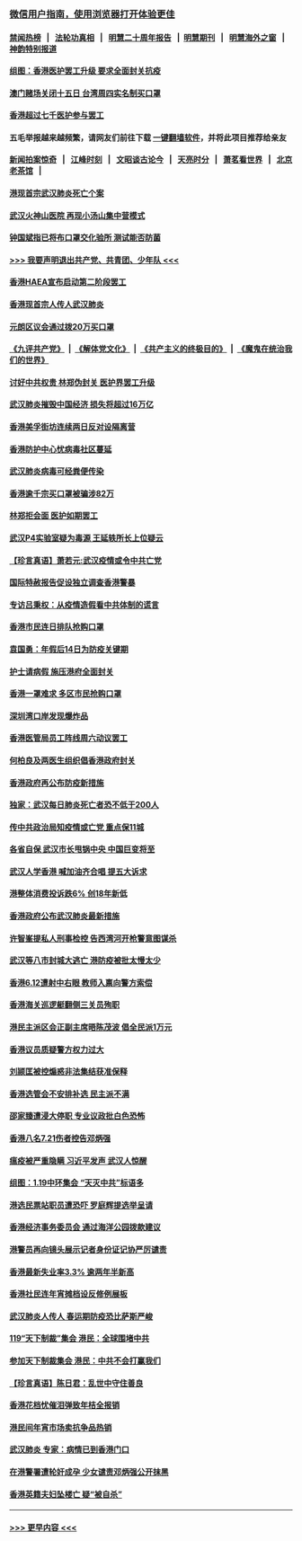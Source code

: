 ### [微信用户指南，使用浏览器打开体验更佳](https://github.com/gfw-breaker/banned-news1/blob/master/indexes/wechat-guide.md?t=0)
#### [禁闻热榜](热点新闻.md?t=0)  &nbsp;&nbsp;|&nbsp;&nbsp; [法轮功真相](https://github.com/gfw-breaker/truth/blob/master/README.md?t=0) &nbsp;&nbsp;|&nbsp;&nbsp; [明慧二十周年报告](https://github.com/gfw-breaker/mh-reports/blob/master/README.md?t=0) &nbsp;&nbsp;|&nbsp;&nbsp;[明慧期刊](https://github.com/gfw-breaker/mh-qikan) &nbsp;&nbsp;|&nbsp;&nbsp; [明慧海外之窗](https://github.com/gfw-breaker/mh-news/blob/master/README.md?t=0) &nbsp;&nbsp;|&nbsp;&nbsp; [神韵特别报道](https://github.com/gfw-breaker/mh-news/blob/master/shenyun.md?t=0)
#### [组图：香港医护罢工升级 要求全面封关抗疫](../pages/nsc415/n11844107.md?t=02052333) 
#### [澳门赌场关闭十五日 台湾周四实名制买口罩](../pages/nsc415/n11845083.md?t=02052333) 
#### [香港超过七千医护参与罢工](../pages/nsc415/n11845051.md?t=02052333) 
#### 五毛举报越来越频繁，请网友们前往下载 [一键翻墙软件](https://github.com/gfw-breaker/ssr-accounts)，并将此项目推荐给亲友
#### [新闻拍案惊奇](https://github.com/gfw-breaker/banned-news1/blob/master/pages/link4.md) &nbsp;&nbsp;|&nbsp;&nbsp; [江峰时刻](https://github.com/gfw-breaker/banned-news1/blob/master/pages/link4.md) &nbsp;&nbsp;|&nbsp;&nbsp; [文昭谈古论今](https://github.com/gfw-breaker/banned-news1/blob/master/pages/link4.md) &nbsp;&nbsp;|&nbsp;&nbsp; [天亮时分](https://github.com/gfw-breaker/banned-news1/blob/master/pages/link4.md) &nbsp;&nbsp;|&nbsp;&nbsp; [萧茗看世界](https://github.com/gfw-breaker/banned-news1/blob/master/pages/link4.md) &nbsp;&nbsp;|&nbsp;&nbsp; [北京老茶馆](https://github.com/gfw-breaker/banned-news1/blob/master/pages/link4.md) &nbsp;&nbsp;|&nbsp;&nbsp; 
#### [港现首宗武汉肺炎死亡个案](../pages/nsc415/n11844998.md?t=02052333) 
#### [武汉火神山医院 再现小汤山集中营模式](../pages/nsc415/n11844763.md?t=02052333) 
#### [钟国斌指已将布口罩交化验所 测试能否防菌](../pages/nsc415/n11842783.md?t=02052333) 
#### [>>> 我要声明退出共产党、共青团、少年队 <<<](https://github.com/begood0513/goodnews/blob/master/quit/letter.md) 
#### [香港HAEA宣布启动第二阶段罢工](../pages/nsc415/n11842723.md?t=02052333) 
#### [香港现首宗人传人武汉肺炎](../pages/nsc415/n11842766.md?t=02052333) 
#### [元朗区议会通过拨20万买口罩](../pages/nsc415/n11842754.md?t=02052333) 
#### [《九评共产党》](https://github.com/begood0513/9ping.md/blob/master/README.md) &nbsp;|&nbsp; [《解体党文化》](../../../../jtdwh.md/blob/master/README.md)  &nbsp;|&nbsp; [《共产主义的终极目的》](../../../../gczydzjmd.md/blob/master/README.md) &nbsp;|&nbsp; [《魔鬼在统治我们的世界》](../../../../mgztzwmdsj.md/blob/master/README.md) 
#### [讨好中共权贵 林郑伪封关 医护界罢工升级](../pages/nsc415/n11842359.md?t=02052333) 
#### [武汉肺炎摧毁中国经济 损失将超过16万亿](../pages/nsc415/n11839723.md?t=02052333) 
#### [香港美孚街坊连续两日反对设隔离营](../pages/nsc415/n11839962.md?t=02052333) 
#### [香港防护中心忧病毒社区蔓延](../pages/nsc415/n11839933.md?t=02052333) 
#### [武汉肺炎病毒可经粪便传染](../pages/nsc415/n11839939.md?t=02052333) 
#### [香港逾千宗买口罩被骗涉82万](../pages/nsc415/n11839914.md?t=02052333) 
#### [林郑拒会面 医护如期罢工](../pages/nsc415/n11839892.md?t=02052333) 
#### [武汉P4实验室疑为毒源 王延轶所长上位疑云](../pages/nsc415/n11835543.md?t=02052333) 
#### [【珍言真语】萧若元:武汉疫情或令中共亡党](../pages/nsc415/n11829394.md?t=02052333) 
#### [国际特赦报告促设独立调查香港警暴](../pages/nsc415/n11833845.md?t=02052333) 
#### [专访吕秉权：从疫情造假看中共体制的谎言](../pages/nsc415/n11833813.md?t=02052333) 
#### [香港市民连日排队抢购口罩](../pages/nsc415/n11833794.md?t=02052333) 
#### [袁国勇：年假后14日为防疫关键期](../pages/nsc415/n11831088.md?t=02052333) 
#### [护士请病假 施压港府全面封关](../pages/nsc415/n11831030.md?t=02052333) 
#### [香港一罩难求 多区市民抢购口罩](../pages/nsc415/n11831002.md?t=02052333) 
#### [深圳湾口岸发现爆炸品](../pages/nsc415/n11828802.md?t=02052333) 
#### [香港医管局员工阵线周六动议罢工](../pages/nsc415/n11828762.md?t=02052333) 
#### [何柏良及两医生组织倡香港政府封关](../pages/nsc415/n11828749.md?t=02052333) 
#### [香港政府再公布防疫新措施](../pages/nsc415/n11828716.md?t=02052333) 
#### [独家：武汉每日肺炎死亡者恐不低于200人](../pages/nsc415/n11828240.md?t=02052333) 
#### [传中共政治局知疫情或亡党 重点保11城](../pages/nsc415/n11828145.md?t=02052333) 
#### [各省自保 武汉市长甩锅中央 中国巨变将至](../pages/nsc415/n11828021.md?t=02052333) 
#### [武汉人学香港 喊加油齐合唱 提五大诉求](../pages/nsc415/n11827046.md?t=02052333) 
#### [港整体消费投诉跌6% 创18年新低](../pages/nsc415/n11817280.md?t=02052333) 
#### [香港政府公布武汉肺炎最新措施](../pages/nsc415/n11817152.md?t=02052333) 
#### [许智峯提私人刑事检控 告西湾河开枪警意图谋杀](../pages/nsc415/n11817132.md?t=02052333) 
#### [武汉等八市封城大逃亡 港防疫被批太慢太少](../pages/nsc415/n11817058.md?t=02052333) 
#### [香港6.12遭射中右眼 教师入禀向警方索偿](../pages/nsc415/n11814678.md?t=02052333) 
#### [香港海关巡逻艇翻侧三关员殉职](../pages/nsc415/n11814604.md?t=02052333) 
#### [港民主派区会正副主席晤陈茂波 倡全民派1万元](../pages/nsc415/n11814582.md?t=02052333) 
#### [香港议员质疑警方权力过大](../pages/nsc415/n11814560.md?t=02052333) 
#### [刘颕匡被控煽惑非法集结获准保释](../pages/nsc415/n11811727.md?t=02052333) 
#### [香港选管会不安排补选 民主派不满](../pages/nsc415/n11811691.md?t=02052333) 
#### [邵家臻遭浸大停职 专业议政批白色恐怖](../pages/nsc415/n11811670.md?t=02052333) 
#### [香港八名7.21伤者控告邓炳强](../pages/nsc415/n11811623.md?t=02052333) 
#### [瘟疫被严重隐瞒 习近平发声 武汉人惊醒](../pages/nsc415/n11811186.md?t=02052333) 
#### [组图：1.19中环集会 “天灭中共”标语多](../pages/nsc415/n11809514.md?t=02052333) 
#### [港选民票站职员遭恐吓 罗庭辉提选举呈请](../pages/nsc415/n11808914.md?t=02052333) 
#### [香港经济事务委员会 通过海洋公园拨款建议](../pages/nsc415/n11808906.md?t=02052333) 
#### [港警员再向镜头展示记者身份证记协严厉谴责](../pages/nsc415/n11808888.md?t=02052333) 
#### [香港最新失业率3.3% 逾两年半新高](../pages/nsc415/n11808887.md?t=02052333) 
#### [香港社民连年宵摊档设反修例展板](../pages/nsc415/n11808857.md?t=02052333) 
#### [武汉肺炎人传人 春运期防疫恐比萨斯严峻](../pages/nsc415/n11808739.md?t=02052333) 
#### [119“天下制裁”集会 港民：全球围堵中共](../pages/nsc415/n11806318.md?t=02052333) 
#### [参加天下制裁集会 港民：中共不会打赢我们](../pages/nsc415/n11806596.md?t=02052333) 
#### [【珍言真语】陈日君：乱世中守住善良](../pages/nsc415/n11806247.md?t=02052333) 
#### [香港花档忧催泪弹致年桔全报销](../pages/nsc415/n11806130.md?t=02052333) 
#### [港民间年宵市场卖抗争品热销](../pages/nsc415/n11806073.md?t=02052333) 
#### [武汉肺炎 专家：病情已到香港门口](../pages/nsc415/n11806020.md?t=02052333) 
#### [在港警署遭轮奸成孕 少女谴责邓炳强公开抹黑](../pages/nsc415/n11805981.md?t=02052333) 
#### [香港英籍夫妇坠楼亡 疑“被自杀”](../pages/nsc415/n11805937.md?t=02052333) 

----
#### [ >>> 更早内容 <<< ](../indexes/nsc415-earlier.md)
